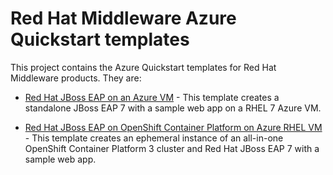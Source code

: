 
# Red Hat Middleware Azure Quickstart templates

This project contains the Azure Quickstart templates for Red Hat Middleware products.  They are:

* [Red Hat JBoss EAP on an Azure VM](jboss-eap-rhel7-quickstart/README.md) - This template creates a standalone JBoss EAP 7 with a sample web app on a RHEL 7 Azure VM.

* [Red Hat JBoss EAP on OpenShift Container Platform on Azure RHEL VM](jboss-eap-openshift-quickstart/README.md) - This template creates an ephemeral instance of an all-in-one OpenShift Container Platform 3 cluster and Red Hat JBoss EAP 7 with a sample web app.

